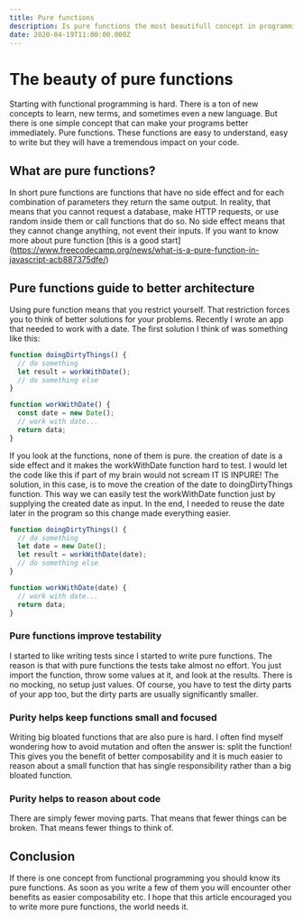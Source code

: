 ```yaml
---
title: Pure functions
description: Is pure functions the most beautifull concept in programming?
date: 2020-04-19T11:00:00.000Z
---
```


# The beauty of pure functions

Starting with functional programming is hard. There is a ton of new concepts to learn, new terms, and sometimes even a new language. But there is one simple concept that can make your programs better immediately. Pure functions. These functions are easy to understand, easy to write but they will have a tremendous impact on your code.

## What are pure functions?

In short pure functions are functions that have no side effect and for each combination of parameters they return the same output. In reality, that means that you cannot request a database, make HTTP requests, or use random inside them or call functions that do so. No side effect means that they cannot change anything, not event their inputs. If you want to know more about pure function [this is a good start] (https://www.freecodecamp.org/news/what-is-a-pure-function-in-javascript-acb887375dfe/)

## Pure functions guide to better architecture

Using pure function means that you restrict yourself. That restriction forces you to think of better solutions for your problems. Recently I wrote an app that needed to work with a date. The first solution I think of was something like this:

```javascript
function doingDirtyThings() {
  // do something
  let result = workWithDate();
  // do something else
}

function workWithDate() {
  const date = new Date();
  // work with date...
  return data;
}
```

If you look at the functions, none of them is pure. the creation of date is a side effect and it makes the workWithDate function hard to test. I would let the code like this if part of my brain would not scream IT IS INPURE! The solution, in this case, is to move the creation of the date to doingDirtyThings function. This way we can easily test the workWithDate function just by supplying the created date as input. In the end, I needed to reuse the date later in the program so this change made everything easier.

```javascript
function doingDirtyThings() {
  // do something
  let date = new Date();
  let result = workWithDate(date);
  // do something else
}

function workWithDate(date) {
  // work with date...
  return data;
}
```

### Pure functions improve testability

I started to like writing tests since I started to write pure functions. The reason is that with pure functions the tests take almost no effort. You just import the function, throw some values at it, and look at the results. There is no mocking, no setup just values. Of course, you have to test the dirty parts of your app too, but the dirty parts are usually significantly smaller.

### Purity helps keep functions small and focused

Writing big bloated functions that are also pure is hard. I often find myself wondering how to avoid mutation and often the answer is: split the function! This gives you the benefit of better composability and it is much easier to reason about a small function that has single responsibility rather than a big bloated function.

### Purity helps to reason about code

There are simply fewer moving parts. That means that fewer things can be broken. That means fewer things to think of.

## Conclusion

If there is one concept from functional programming you should know its pure functions. As soon as you write a few of them you will encounter other benefits as easier composability etc. I hope that this article encouraged you to write more pure functions, the world needs it.
